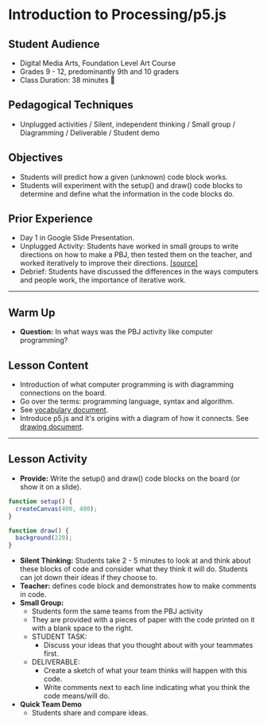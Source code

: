 # Introduction to Processing/p5.js
## Student Audience  
* Digital Media Arts, Foundation Level Art Course
* Grades 9 - 12, predominantly 9th and 10 graders
* Class Duration: 38 minutes :hankey:

## Pedagogical Techniques
* Unplugged activities / Silent, independent thinking / Small group / 
Diagramming / Deliverable  / Student demo


## Objectives
* Students will predict how a given (unknown) code block works.
* Students will experiment with the setup() and draw() code blocks to determine and define what the information in the code blocks do.

## Prior Experience 
* Day 1 in Google Slide Presentation.
* Unplugged Activity: Students have worked in small groups to write directions on how to make a PBJ, then tested them on the teacher, and worked iteratively to improve their directions.  [[source]](http://static.zerorobotics.mit.edu/docs/team-activities/ProgrammingPeanutButterAndJelly.pdf)
* Debrief: Students have discussed the differences in the ways computers and people work, the importance of iterative work.
---
## Warm Up
* **Question:** In what ways was the PBJ activity like computer programming?

## Lesson Content
* Introduction of what computer programming is with diagramming connections on the board.
* Go over the terms: programming language, syntax and algorithm.
* See [vocabulary document](01_Vocabulary.md).
* Introduce p5.js and it's origins with a diagram of how it connects. See [drawing document](p5_origins.draw).
---
## Lesson Activity
* **Provide:** Write the setup() and draw() code blocks on the board (or show it on a slide).
```p5.js
function setup() {
  createCanvas(400, 400);
}

function draw() {
  background(220);
}
```
* **Silent Thinking:** Students take 2 - 5 minutes to look at and think about these blocks of code and consider what they think it will do.  Students can jot down their ideas if they choose to.
* **Teacher:** defines code block and demonstrates how to make comments in code.
* **Small Group:**
  * Students form the same teams from the PBJ activity
  * They are provided with a pieces of paper with the code printed on it with a blank space to the right.
  * STUDENT TASK: 
    * Discuss your ideas that you thought about with your teammates first.
  * DELIVERABLE:
    * Create a sketch of what your team thinks will happen with this code.
    * Write comments next to each line indicating what you think the code means/will do.
* **Quick Team Demo**
  * Students share and compare ideas.
